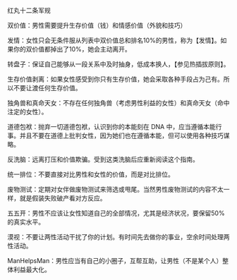 红丸十二条军规

双价值：男性需要提升生存价值（钱）和情感价值（外貌和技巧）

发情：女性只会无条件服从列表中双价值总和排名10%的男性，称为【发情】。如果你的双价值都掉出了10%，她会主动离开。

转盘子：保证自己能够从一段关系中及时抽身，低成本换人，【参见热插拔原则】。

生存价值剥离：如果女性感受到你只有生存价值，她会采取各种手段占为己有。所以不要让渡任何生存价值。

独角兽和真命天女：不存在任何独角兽（考虑男性利益的女性）和真命天女（命中注定的女性）。

道德包袱：抛弃一切道德包袱，认识到你的本能刻在 DNA 中，应当遵循本能行事。并且不要在道德上批判女性，因为她们也在遵循本能，但可以使用各种技巧谋略。

反洗脑：远离打压和价值欺骗。受到这类洗脑后应重新阅读这个指南。

统一排位：不要直接对比男性和女性的价值，而是对比排位。

废物测试：定期对女伴做废物测试来筛选或甩尾。当然男性废物测试的内容不太一样，就是假装失败破产看对方反应。

五五开：男性不应该让女性知道自己的全部情况，尤其是经济状况，要保留50%的真实水平。

漠视：不要让两性活动干扰了你的计划。有时间先去做你的事业，空余时间处理两性活动。

ManHelpsMan：男性应当有自己的小圈子，互帮互助，让男性（不是某个人）整体利益最大化。


